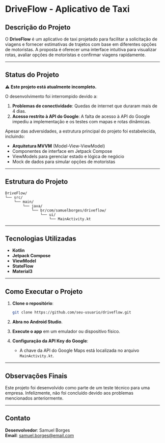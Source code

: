 # DriveFlow - Aplicativo de Taxi

## Descrição do Projeto

O **DriveFlow** é um aplicativo de taxi projetado para facilitar a solicitação de viagens e fornecer estimativas de trajetos com base em diferentes opções de motoristas. A proposta é oferecer uma interface intuitiva para visualizar rotas, avaliar opções de motoristas e confirmar viagens rapidamente.

---

## Status do Projeto

:warning: **Este projeto está atualmente incompleto.**

O desenvolvimento foi interrompido devido a:

1. **Problemas de conectividade**: Quedas de internet que duraram mais de 4 dias.
2. **Acesso restrito à API do Google**: A falta de acesso à API do Google impediu a implementação e os testes com mapas e rotas dinâmicas.

Apesar das adversidades, a estrutura principal do projeto foi estabelecida, incluindo:

- **Arquitetura MVVM** (Model-View-ViewModel)
- Componentes de interface em Jetpack Compose
- ViewModels para gerenciar estado e lógica de negócio
- Mock de dados para simular opções de motoristas

---

## Estrutura do Projeto

```
DriveFlow/
└── src/
    └── main/
        └── java/
            └── br/com/samuelborges/driveflow/
                └── ui/
                    └── MainActivity.kt

```

---

## Tecnologias Utilizadas

- **Kotlin**
- **Jetpack Compose**
- **ViewModel**
- **StateFlow**
- **Material3**

---

## Como Executar o Projeto

1. **Clone o repositório**:

   ```bash
   git clone https://github.com/seu-usuario/driveflow.git
   ```

2. **Abra no Android Studio**.

3. **Execute o app** em um emulador ou dispositivo físico.

4. **Configuração da API Key do Google**:
   - A chave da API do Google Maps está localizada no arquivo `MainActivity.kt`.

---

## Observações Finais

Este projeto foi desenvolvido como parte de um teste técnico para uma empresa. Infelizmente, não foi concluído devido aos problemas mencionados anteriormente.

---

## Contato

**Desenvolvedor**: Samuel Borges  
**Email**: samuel.borges@email.com
